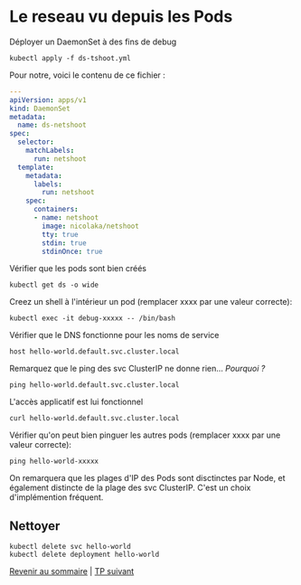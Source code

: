# Le reseau vu depuis les Pods

Déployer un DaemonSet à des fins de debug
```shell
kubectl apply -f ds-tshoot.yml
```
Pour notre, voici le contenu de ce fichier :
```yaml
---
apiVersion: apps/v1
kind: DaemonSet
metadata:
  name: ds-netshoot
spec:
  selector:
    matchLabels:
      run: netshoot
  template:
    metadata:
      labels:
        run: netshoot
    spec:
      containers:
      - name: netshoot
        image: nicolaka/netshoot
        tty: true
        stdin: true
        stdinOnce: true
```

Vérifier que les pods sont bien créés
```shell
kubectl get ds -o wide
```

Creez un shell à l'intérieur un pod (remplacer xxxx par une valeur correcte):
```shell
kubectl exec -it debug-xxxxx -- /bin/bash
```

Vérifier que le DNS fonctionne pour les noms de service
```shell
host hello-world.default.svc.cluster.local
```
Remarquez que le ping des svc ClusterIP ne donne rien... *Pourquoi ?*
```shell
ping hello-world.default.svc.cluster.local
```
L'accès applicatif est lui fonctionnel
```shell
curl hello-world.default.svc.cluster.local
```

Vérifier qu'on peut bien pinguer les autres pods (remplacer xxxx par une valeur correcte):
```shell
ping hello-world-xxxxx
```

On remarquera que les plages d'IP des Pods sont disctinctes par Node, et également distincte de la plage des svc ClusterIP. C'est un choix d'implémention fréquent.

## Nettoyer
```shell
kubectl delete svc hello-world
kubectl delete deployment hello-world
```
[Revenir au sommaire](../README.md) | [TP suivant](./TP4.md)